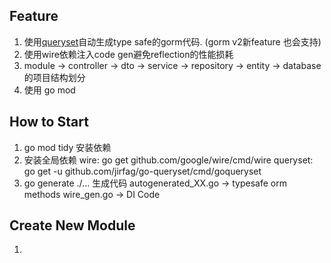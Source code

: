 ## Feature
1. 使用[queryset](https://github.com/jirfag/go-queryset)自动生成type safe的gorm代码. (gorm v2新feature 也会支持)
2. 使用wire依赖注入code gen避免reflection的性能损耗
3. module -> controller -> dto -> service -> repository -> entity -> database 的项目结构划分
4. 使用 go mod

## How to Start
1. go mod tidy 安装依赖
2. 安装全局依赖 
    wire: go get github.com/google/wire/cmd/wire
    queryset: go get -u github.com/jirfag/go-queryset/cmd/goqueryset
2. go generate ./... 生成代码
    autogenerated_XX.go -> typesafe orm methods
    wire_gen.go -> DI Code

## Create New Module
1. 